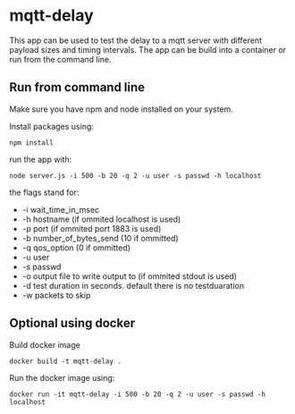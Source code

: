 # mqtt-delay

This app can be used to test the delay to a mqtt server with different payload sizes and timing intervals. The app can be build into a container or run from the command line.

## Run from command line

Make sure you have npm and node installed on your system.

Install packages using: 
```
npm install
```

run the app with:
```
node server.js -i 500 -b 20 -q 2 -u user -s passwd -h localhost
```
the flags stand for:
 * -i wait_time_in_msec
 * -h hostname (if ommited localhost is used)
 * -p port (if ommited port 1883 is used)
 * -b number_of_bytes_send (10 if ommitted)
 * -q qos_option (0 if ommitted)
 * -u user
 * -s passwd
 * -o output file to write output to (if ommited stdout is used)
 * -d test duration in seconds. default there is no testduaration
 * -w packets to skip


## Optional using docker

Build docker image
```
docker build -t mqtt-delay .
```

Run the docker image using:
```
docker run -it mqtt-delay -i 500 -b 20 -q 2 -u user -s passwd -h localhost
```


